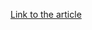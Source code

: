 [Link to the article](https://www.huntress.com/blog/healthcare-held-hostage-fighting-the-plague-of-ransomware)
